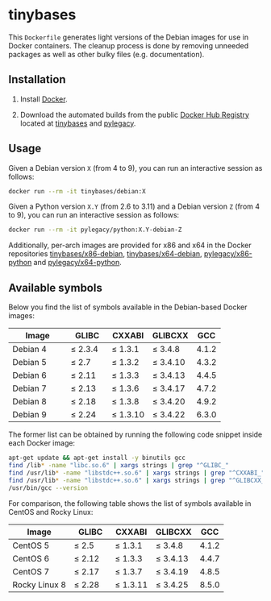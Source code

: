 # tinybases

This `Dockerfile` generates light versions of the Debian images for use
in Docker containers. The cleanup process is done by removing unneeded
packages as well as other bulky files (e.g. documentation).

## Installation

1. Install [Docker].

2. Download the automated builds from the public [Docker Hub Registry]
   located at [tinybases] and [pylegacy].

## Usage

Given a Debian version `X` (from 4 to 9), you can run an interactive
session as follows:
```sh
docker run --rm -it tinybases/debian:X
```

Given a Python version `X.Y` (from 2.6 to 3.11) and a Debian version `Z`
(from 4 to 9), you can run an interactive session as follows:
```sh
docker run --rm -it pylegacy/python:X.Y-debian-Z
```

Additionally, per-arch images are provided for x86 and x64 in the Docker
repositories [tinybases/x86-debian], [tinybases/x64-debian],
[pylegacy/x86-python] and [pylegacy/x64-python].

## Available symbols

Below you find the list of symbols available in the Debian-based Docker
images:

| &nbsp; &nbsp; &nbsp; Image &nbsp; &nbsp; &nbsp; | &nbsp; GLIBC &nbsp; | CXXABI   | GLIBCXX  | GCC   |
|-----------|---------|----------|----------|-------|
| Debian 4  | ≤ 2.3.4 | ≤ 1.3.1  | ≤ 3.4.8  | 4.1.2 |
| Debian 5  | ≤ 2.7   | ≤ 1.3.2  | ≤ 3.4.10 | 4.3.2 |
| Debian 6  | ≤ 2.11  | ≤ 1.3.3  | ≤ 3.4.13 | 4.4.5 |
| Debian 7  | ≤ 2.13  | ≤ 1.3.6  | ≤ 3.4.17 | 4.7.2 |
| Debian 8  | ≤ 2.18  | ≤ 1.3.8  | ≤ 3.4.20 | 4.9.2 |
| Debian 9  | ≤ 2.24  | ≤ 1.3.10 | ≤ 3.4.22 | 6.3.0 |

The former list can be obtained by running the following code snippet
inside each Docker image:
```sh
apt-get update && apt-get install -y binutils gcc
find /lib* -name "libc.so.6" | xargs strings | grep "^GLIBC_"
find /usr/lib* -name "libstdc++.so.6" | xargs strings | grep "^CXXABI_"
find /usr/lib* -name "libstdc++.so.6" | xargs strings | grep "^GLIBCXX_"
/usr/bin/gcc --version
```

For comparison, the following table shows the list of symbols available
in CentOS and Rocky Linux:

| &nbsp; &nbsp; &nbsp; Image &nbsp; &nbsp; &nbsp; | &nbsp; GLIBC &nbsp; | CXXABI   | GLIBCXX  | GCC   |
|----------------|---------|----------|----------|-------|
| CentOS 5       | ≤ 2.5   | ≤ 1.3.1  | ≤ 3.4.8  | 4.1.2 |
| CentOS 6       | ≤ 2.12  | ≤ 1.3.3  | ≤ 3.4.13 | 4.4.7 |
| CentOS 7       | ≤ 2.17  | ≤ 1.3.7  | ≤ 3.4.19 | 4.8.5 |
| Rocky Linux 8  | ≤ 2.28  | ≤ 1.3.11 | ≤ 3.4.25 | 8.5.0 |


[Docker]:
https://www.docker.com/
[Docker Hub Registry]:
https://hub.docker.com/
[tinybases]:
https://hub.docker.com/u/tinybases
[tinybases/x86-debian]:
https://hub.docker.com/r/tinybases/x86-debian
[tinybases/x64-debian]:
https://hub.docker.com/r/tinybases/x64-debian
[pylegacy]:
https://hub.docker.com/u/pylegacy
[pylegacy/x86-python]:
https://hub.docker.com/r/pylegacy/x86-python
[pylegacy/x64-python]:
https://hub.docker.com/r/pylegacy/x64-python
